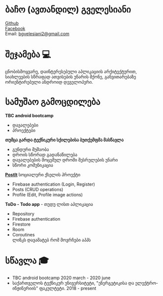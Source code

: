 # ბაჩო (ავთანდილ) გველესიანი
<a href="https://github.com/bachiko">Github</a><br />
<a href="https://www.facebook.com/bacho.gvelesiani/">Facebook</a><br />
Email: bgvelesiani2@gmail.com

# შეჯამება :computer:
ცნობისმოყვარე, დაინტერესებული აპლიკაციის არქიტექტურით, სიახლეების სწრაფად ათვისების უნარის მქონე,  განვითარებაზე ორიენტირებული ანდროიდ დეველოპერი. <br />

# სამუშაო გამოცდილება

**TBC android bootcamp**
  * დავალებები
  * პროექტები
  
 **თუმცა გარდა ტექნიკური სქილებისა ბუთქემფმა მასწავლა**<br />
  * გუნდური მუშაობა
  * დროის სწორად გადანაწილება
  * დავალებების მოცემულ დროში შესრულების უნარი
  * სწორი კომუნიკაცია

**<a href="https://github.com/TBC-final-project/TBCFinal">PostIt</a>**  სოციალური ქსელის პროექტი
  * Firebase authentication (Login, Register)
  * Posts (CRUD operations)
  * Profile (Edit, Profile image actions)
  
**ToDo - Todo app** - თუდუ ლისთ აპლიკაცია
  * Repository
  * Firebase authentication
  * Firestore
  * Room
  * Coroutines <br />
 ლინკს დავამატებ რომ მოვრჩები აპპს

# სწავლა :mortar_board:
* TBC android bootcamp 2020 march - 2020 june
* საქართველოს ტექნიკურ უნივერსიტეტი, "ენერგეტიკისა და ელექტრო-ინჟინერიის" ფაკულტეტი. 2018 - present

